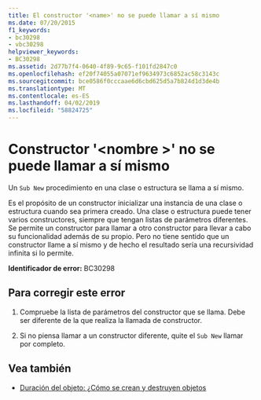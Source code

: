 ```yaml
---
title: El constructor '<name>' no se puede llamar a sí mismo
ms.date: 07/20/2015
f1_keywords:
- bc30298
- vbc30298
helpviewer_keywords:
- BC30298
ms.assetid: 2d77b7f4-0640-4f89-9c65-f101fd2847c0
ms.openlocfilehash: ef20f74055a07071ef9634973c6852ac58c3143c
ms.sourcegitcommit: bce0586f0cccaae6d6cbd625d5a7b824d1d3de4b
ms.translationtype: MT
ms.contentlocale: es-ES
ms.lasthandoff: 04/02/2019
ms.locfileid: "58824725"
---
```

# <a name="constructor-name-cannot-call-itself"></a>Constructor '\<nombre >' no se puede llamar a sí mismo
Un `Sub New` procedimiento en una clase o estructura se llama a sí mismo.  
  
 Es el propósito de un constructor inicializar una instancia de una clase o estructura cuando sea primera creado. Una clase o estructura puede tener varios constructores, siempre que tengan listas de parámetros diferentes. Se permite un constructor para llamar a otro constructor para llevar a cabo su funcionalidad además de su propio. Pero no tiene sentido que un constructor llame a sí mismo y de hecho el resultado sería una recursividad infinita si lo permite.  
  
 **Identificador de error:** BC30298  
  
## <a name="to-correct-this-error"></a>Para corregir este error  
  
1.  Compruebe la lista de parámetros del constructor que se llama. Debe ser diferente de la que realiza la llamada de constructor.  
  
2.  Si no piensa llamar a un constructor diferente, quite el `Sub New` llamar por completo.  
  
## <a name="see-also"></a>Vea también

- [Duración del objeto: ¿Cómo se crean y destruyen objetos](../../../visual-basic/programming-guide/language-features/objects-and-classes/object-lifetime-how-objects-are-created-and-destroyed.md)
